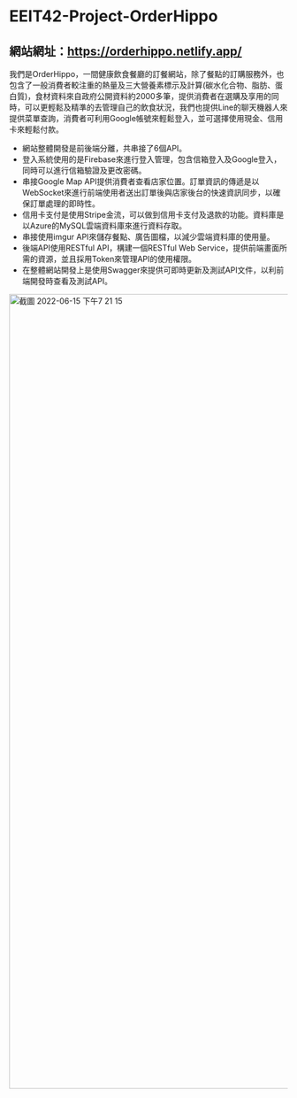 # EEIT42-Project-OrderHippo

## 網站網址：https://orderhippo.netlify.app/

我們是OrderHippo，一間健康飲食餐廳的訂餐網站，除了餐點的訂購服務外，也包含了一般消費者較注重的熱量及三大營養素標示及計算(碳水化合物、脂肪、蛋白質)，食材資料來自政府公開資料約2000多筆，提供消費者在選購及享用的同時，可以更輕鬆及精準的去管理自己的飲食狀況，我們也提供Line的聊天機器人來提供菜單查詢，消費者可利用Google帳號來輕鬆登入，並可選擇使用現金、信用卡來輕鬆付款。

* 網站整體開發是前後端分離，共串接了6個API。
* 登入系統使用的是Firebase來進行登入管理，包含信箱登入及Google登入，同時可以進行信箱驗證及更改密碼。
* 串接Google Map API提供消費者查看店家位置。訂單資訊的傳遞是以WebSocket來進行前端使用者送出訂單後與店家後台的快速資訊同步，以確保訂單處理的即時性。
* 信用卡支付是使用Stripe金流，可以做到信用卡支付及退款的功能。資料庫是以Azure的MySQL雲端資料庫來進行資料存取。
* 串接使用imgur API來儲存餐點、廣告圖檔，以減少雲端資料庫的使用量。
* 後端API使用RESTful API，構建一個RESTful Web Service，提供前端畫面所需的資源，並且採用Token來管理API的使用權限。
* 在整體網站開發上是使用Swagger來提供可即時更新及測試API文件，以利前端開發時查看及測試API。

<img width="1436" alt="截圖 2022-06-15 下午7 21 15" src="https://user-images.githubusercontent.com/68499661/173815781-1e9c75bb-b408-4a88-83f0-d7df50061f66.png">
